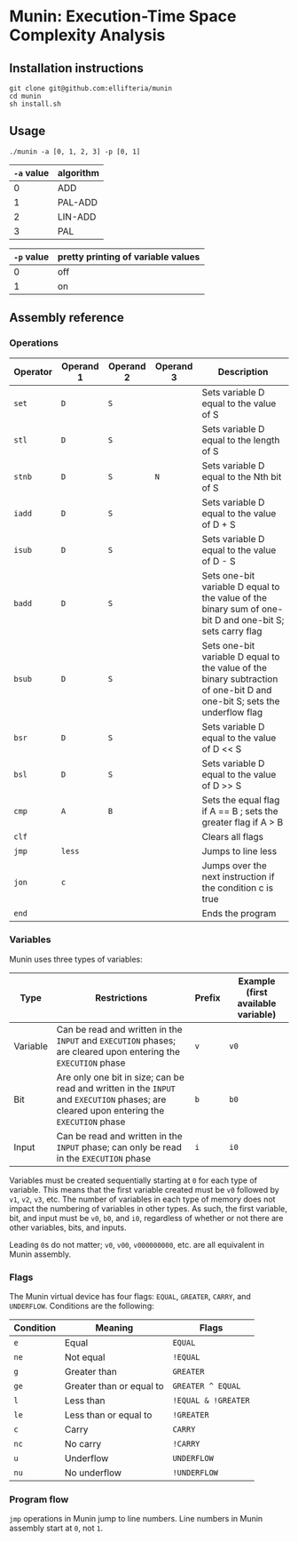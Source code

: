 # Munin: Execution-Time Space Complexity Analysis

## Installation instructions

```
git clone git@github.com:ellifteria/munin
cd munin
sh install.sh
```

## Usage

```
./munin -a [0, 1, 2, 3] -p [0, 1]
```

| `-a` value | algorithm |
| --- | --- |
| 0 | ADD |
| 1 | PAL-ADD |
| 2 | LIN-ADD |
| 3 | PAL |

| `-p` value | pretty printing of variable values |
| --- | --- |
| 0 | off |
| 1 | on |

## Assembly reference

### Operations

| Operator | Operand 1 | Operand 2 | Operand 3 | Description |
| --- | --- | --- | --- | --- |
| `set` | `D` | `S` | | Sets variable D equal to the value of S |
| `stl` | `D` | `S` | | Sets variable D equal to the length of S |
| `stnb` | `D` | `S` | `N` | Sets variable D equal to the Nth bit of S |
| `iadd` | `D` | `S` | | Sets variable D equal to the value of D + S |
| `isub` | `D` | `S` | | Sets variable D equal to the value of D - S |
| `badd` | `D` | `S` | | Sets one-bit variable D equal to the value of the binary sum of one-bit D and one-bit S; sets carry flag |
| `bsub` | `D` | `S` | | Sets one-bit variable D equal to the value of the binary subtraction of one-bit D and one-bit S; sets the underflow flag |
| `bsr` | `D` | `S` | | Sets variable D equal to the value of D << S |
| `bsl` | `D` | `S` | | Sets variable D equal to the value of D >> S |
| `cmp` | `A` | `B` | | Sets the equal flag if A == B ; sets the greater flag if A > B |
| `clf` | | | | Clears all flags |
| `jmp` | `less` | | | Jumps to line less |
| `jon` | `c` | | | Jumps over the next instruction if the condition c is true |
| `end` | | | | Ends the program |

### Variables

Munin uses three types of variables:

| Type | Restrictions | Prefix | Example (first available variable)
| --- | --- | --- | --- |
| Variable | Can be read and written in the `INPUT` and `EXECUTION` phases; are cleared upon entering the `EXECUTION` phase | `v` | `v0` |
| Bit | Are only one bit in size; can be read and written in the `INPUT` and `EXECUTION` phases; are cleared upon entering the `EXECUTION` phase | `b` | `b0` |
| Input | Can be read and written in the `INPUT` phase; can only be read in the `EXECUTION` phase | `i` | `i0` |

Variables must be created sequentially starting at `0` for each type of variable.
This means that the first variable created must be `v0` followed by `v1`, `v2`, `v3`, etc.
The number of variables in each type of memory does not impact the numbering of variables in other types.
As such, the first variable, bit, and input must be `v0`, `b0`, and `i0`, regardless of whether or not there are other variables, bits, and inputs.

Leading `0`s do not matter; `v0`, `v00`, `v000000000`, etc. are all equivalent in Munin assembly.

### Flags

The Munin virtual device has four flags: `EQUAL`, `GREATER`, `CARRY`, and `UNDERFLOW`.
Conditions are the following:

| Condition | Meaning | Flags |
| --- | --- | --- |
| `e` | Equal | `EQUAL` |
| `ne` | Not equal | `!EQUAL` |
| `g` | Greater than | `GREATER` |
| `ge` | Greater than or equal to | `GREATER ^ EQUAL` |
| `l` | Less than | `!EQUAL & !GREATER` |
| `le` | Less than or equal to | `!GREATER` |
| `c` | Carry | `CARRY` |
| `nc` | No carry | `!CARRY` |
| `u` | Underflow | `UNDERFLOW` |
| `nu` | No underflow | `!UNDERFLOW` |


### Program flow

`jmp` operations in Munin jump to line numbers.
Line numbers in Munin assembly start at `0`, not `1`.
